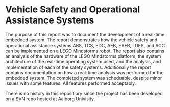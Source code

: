 Vehicle Safety and Operational Assistance Systems
========

The purpose of this report was to document the development of a real-time embedded system.
The report demonstrates how the vehicle safety and operational assistance systems ABS, TCS, EDC, AEB, EAEB, LDES, and ACC can be implemented on a LEGO Mindstorms robot. The report also contains an analysis of the hardware of the LEGO Mindstorms platform, the system architecture of the real-time operating system used, and the analysis, and implementation of each of the safety systems. Additionally the report contains documentation on how a real-time analysis was performed for the embedded system. The completed system was scheduable, despite minor issues with some features. All features performed acceptably.

There is no history in this repositiory since the project has been developed on a SVN repo hosted at Aalborg Univisity.
